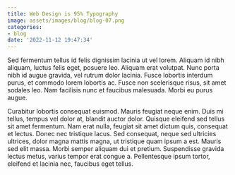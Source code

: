 ```yaml
---
title: Web Design is 95% Typography
image: assets/images/blog/blog-07.png
categories:
- blog
date: '2022-11-12 19:47:34'
---
```


Sed fermentum tellus id felis dignissim lacinia ut vel lorem. Aliquam id nibh aliquam, luctus felis eget, posuere leo. Aliquam erat volutpat. Nunc porta nibh id augue gravida, vel rutrum dolor lacinia. Fusce lobortis interdum purus, et commodo lorem lobortis ac. Fusce non scelerisque risus, sit amet sodales leo. Nam facilisis nunc et faucibus malesuada. Morbi eu purus augue.

Curabitur lobortis consequat euismod. Mauris feugiat neque enim. Duis mi tellus, tempus vel dolor at, blandit auctor dolor. Quisque eleifend sed tellus sit amet fermentum. Nam erat nulla, feugiat sit amet dictum quis, consequat et lectus. Donec nec tristique lacus. Sed consequat, neque sed ultricies ultrices, dolor magna mattis magna, ut tristique quam ipsum a est. Mauris sed elit massa. Morbi semper aliquam dui et pretium. Suspendisse gravida lectus metus, varius tempor erat congue a. Pellentesque ipsum tortor, eleifend et lacinia nec, faucibus eget tellus.
